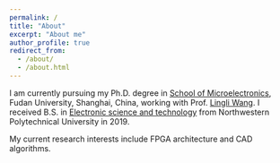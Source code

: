 ```yaml
---
permalink: /
title: "About"
excerpt: "About me"
author_profile: true
redirect_from: 
  - /about/
  - /about.html
---
```


I am currently pursuing my Ph.D. degree in [School of Microelectronics](https://sme.fudan.edu.cn/), Fudan University, Shanghai, China, working with Prof. [Lingli Wang](https://sme.fudan.edu.cn/info/detail?id=178). I received B.S. in [Electronic science and technology](http://dianzi.nwpu.edu.cn/) from Northwestern Polytechnical University in 2019.

My current research interests include FPGA architecture and CAD algorithms.
